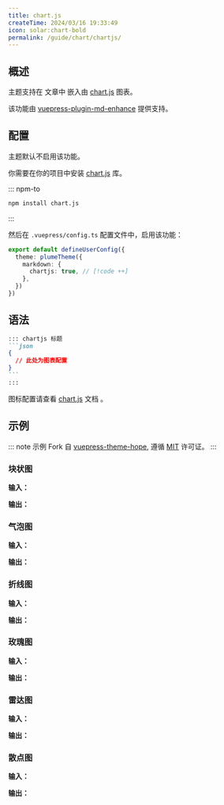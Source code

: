 ```yaml
---
title: chart.js
createTime: 2024/03/16 19:33:49
icon: solar:chart-bold
permalink: /guide/chart/chartjs/
---
```


[chart.js]: https://www.chartjs.org/docs/latest/

## 概述

主题支持在 文章中 嵌入由 [chart.js] 图表。

该功能由 [vuepress-plugin-md-enhance](https://plugin-md-enhance.vuejs.press/) 提供支持。

## 配置

主题默认不启用该功能。

你需要在你的项目中安装 [chart.js] 库。

::: npm-to

```sh
npm install chart.js
```

:::

然后在 `.vuepress/config.ts` 配置文件中，启用该功能：

```ts title=".vuepress/config.ts"
export default defineUserConfig({
  theme: plumeTheme({
    markdown: {
      chartjs: true, // [!code ++]
    },
  })
})
```

## 语法

````md
::: chartjs 标题
```json
{
  // 此处为图表配置
}
```
:::
````

图标配置请查看 [chart.js] 文档 。

## 示例

::: note
示例 Fork 自 [vuepress-theme-hope](https://theme-hope.vuejs.press/zh/guide/markdown/chart/chartjs.html#%E6%A1%88%E4%BE%8B),
遵循 [MIT](https://github.com/vuepress-theme-hope/vuepress-theme-hope/blob/main/LICENSE) 许可证。
:::

### 块状图

**输入：**

<!-- @include: ../../snippet/chart-1.snippet.md -->

**输出：**

<!-- @include: ../../snippet/chart-1.snippet.md{2-41} -->

### 气泡图

**输入：**

<!-- @include: ../../snippet/chart-2.snippet.md -->

**输出：**

<!-- @include: ../../snippet/chart-2.snippet.md{2-20} -->

### 折线图

**输入：**

<!-- @include: ../../snippet/chart-3.snippet.md -->

**输出：**

<!-- @include: ../../snippet/chart-3.snippet.md{2-20} -->

### 玫瑰图

**输入：**

<!-- @include: ../../snippet/chart-4.snippet.md -->

**输出：**

<!-- @include: ../../snippet/chart-4.snippet.md{2-24} -->

### 雷达图

**输入：**

<!-- @include: ../../snippet/chart-5.snippet.md -->

**输出：**

<!-- @include: ../../snippet/chart-5.snippet.md{2-42} -->

### 散点图

**输入：**

<!-- @include: ../../snippet/chart-6.snippet.md -->

**输出：**

<!-- @include: ../../snippet/chart-6.snippet.md{2-30} -->
